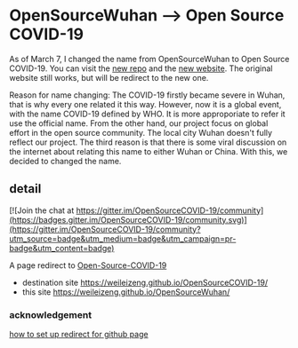 # OpenSourceWuhan --> Open Source COVID-19

As of March 7, I changed the name from OpenSourceWuhan to Open Source COVID-19. You can visit the [new repo](https://weileizeng.github.io/Open-Source-COVID-19/) and the [new website](https://github.com/WeileiZeng/Open-Source-COVID-19). The original website still works, but will be redirect to the new one.

Reason for name changing: The COVID-19 firstly became severe in Wuhan, that is why every one related it this way. However, now it is a global event, with the name COVID-19 defined by WHO. It is more approporiate to refer it use the official name. From the other hand, our project focus on global effort in the open source community. The local city Wuhan doesn't fully reflect our project. The third reason is that there is some viral discussion on the internet about relating this name to either Wuhan or China. With this, we decided to changed the name.



## detail

[![Join the chat at https://gitter.im/OpenSourceCOVID-19/community](https://badges.gitter.im/OpenSourceCOVID-19/community.svg)](https://gitter.im/OpenSourceCOVID-19/community?utm_source=badge&utm_medium=badge&utm_campaign=pr-badge&utm_content=badge)

A page redirect to [Open-Source-COVID-19](https://weileizeng.github.io/Open-Source-COVID-19/)

* destination site  https://weileizeng.github.io/OpenSourceCOVID-19/
* this site https://weileizeng.github.io/OpenSourceWuhan/



### acknowledgement
[how to set up redirect for github page](https://dev.to/steveblue/setup-a-redirect-on-github-pages-1ok7)
